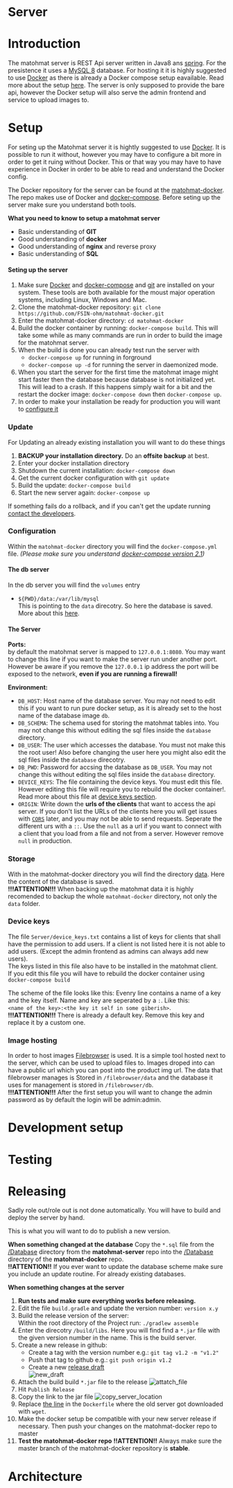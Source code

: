 Server
======

# Introduction

The matohmat server is REST Api server written in Java8 ans [spring](https://spring.io/). For the presistence it uses a [MySQL 8](https://dev.mysql.com/doc/relnotes/mysql/8.0/en/) database. For hosting it it is highly suggested to use [Docker](https://www.Docker.com/) as there is already a Docker compose setup eavailable. Read more about the setup [here](#setup). The server is only supposed to provide the bare api, however the Docker setup will also serve the admin frontend and service to upload images to.

# Setup

For seting up the Matohmat server it is hightly suggested to use [Docker](https://www.Docker.com). It is possible to run it without, however you may have to configure a bit more in order to get it ruing without Docker. This or that way you may have to have experience in Docker in order to be able to read and understand the Docker config.

The Docker repository for the server can be found at the [matohmat-docker](https://github.com/FSIN-ohm/matohmat-Docker). The repo makes use of Docker and [docker-compose](https://docs.Docker.com/compose/). Before seting up the server make sure you understand both tools.

**What you need to know to setup a matohmat server**
- Basic understanding of **GIT**
- Good understanding of **docker**
- Good understanding of **nginx** and reverse proxy
- Basic understanding of **SQL**

#### Seting up the server
1. Make sure [Docker](https://docs.docker.com/install/) and [docker-compose](https://docs.docker.com/compose/install/) and [git](https://git-scm.com/) are installed on your system. These tools are both available for the moust major operation systems, including Linux, Windows and Mac.
2. Clone the matohmat-docker repository: `git clone https://github.com/FSIN-ohm/matohmat-docker.git`
3. Enter the matohmat-docker directory: `cd matohmat-docker`
4. Build the docker container by running: `docker-compose build`. This will take some while as many commands are run in order to build the image for the matohmat server.
5. When the build is done you can already test run the server with
   - `docker-compose up` for running in forground
   - `docker-compose up -d` for running the server in daemonized mode.
6. When you start the server for the first time the matohmat image might start faster then the database because database is not initialized yet. This will lead to a crash. If this happens simply wait for a bit and the restart the docker image: `docker-compose down` then `docker-compose up`.
7. In order to make your installation be ready for production you will want to [configure it](#configuration)

### Update
For Updating an already existing installation you will want to do these things
1. **BACKUP your installation directory.** Do an **offsite backup** at best.
2. Enter your docker installation directory
3. Shutdown the current installation: `docker-compose down`
4. Get the current docker configuration with `git update`
5. Build the update: `docker-compose build`
6. Start the new server again: `docker-compose up`

If something fails do a rollback, and if you can't get the update running [contact the developers](https://github.com/FSIN-ohm/matohmat-docker/issues/new).

### Configuration

Within the `matohmat-docker` directory you will find the `docker-compose.yml` file. *(Please make sure you understand [docker-compose version 2.1](https://docs.docker.com/compose/compose-file/compose-file-v2/))*

#### The db server
In the db server you will find the `volumes` entry  
- `${PWD}/data:/var/lib/mysql`  
This is pointing to the `data` direcotry. So here the database is saved. More about this [here](#storage).

#### The Server
**Ports:**  
by default the matohmat server is mapped to `127.0.0.1:8080`. You may want to change this line if you want to make the server run under another port. However be aware if you remove the `127.0.0.1` ip address the port will be exposed to the network, **even if you are running a firewall!**

**Environment:**

- `DB_HOST`: Host name of the database server. You may not need to edit this if you want to run pure docker setup, as it is already set to the host name of the database image `db`.
- `DB_SCHEMA`: The schema used for storing the matohmat tables into. You may not change this without editing the sql files inside the `database` directory.
- `DB_USER`: The user which accesses the database. You must not make this the root user! Also before changing the user here you might also edit the sql files inside the `database` direcotry.
- `DB_PWD`: Password for accsing the database as `DB_USER`. You may not change this without editing the sql files inside the `database` directory.
- `DEVICE_KEYS`: The file containing the device keys. You must edit this file. However editing this file will require you to rebuild the docker container!. Read more about this file at [device keys section](#device_keys).
- `ORIGIN`: Write down the **urls of the clients** that want to access the api server. If you don't list the URLs of the clients here you will get issues with [`CORS`](https://developer.mozilla.org/en-US/docs/Web/HTTP/CORS) later, and you may not be able to send requests. Seperate the different urs with a `::`. Use the `null` as a url if you want to connect with a client that you load from a file and not from a server. However remove `null` in production.

### Storage

With in the matohmat-docker directory you will find the directory [data](https://github.com/FSIN-ohm/matohmat-docker/tree/master/data). Here the content of the database is saved.  
**!!!ATTENTION!!!** When backing up the matohmat data it is highly recomended to backup the whole `matohmat-docker` directory, not only the `data` folder.

### Device keys

The file `Server/device_keys.txt` contains a list of keys for clients that shall have the permission to add users. If a client is not listed here it is not able to add users. (Except the admin frontend as admins can always add new users).  
The keys listed in this file also have to be installed in the matohmat client.  
If you edit this file you will have to rebuild the docker container using `docker-compose build`

The scheme of the file looks like this: Evenry line contains a name of a key and the key itself. Name and key are seperated by a `:`. Like this:  
`<name of the key>:<the key it self in some giberish>`.  
**!!!ATTENTION!!!** There is already a default key. Remove this key and replace it by a custom one.

### Image hosting

In order to host images [Filebrowser](https://filebrowser.xyz/) is used. It is a simple tool hosted next to the server, which can be used to upload files to. Images droped into can have a public url which you can post into the product img url.
The data that filebrowser manages is Stored in `/filebrowser/data` and the database it uses for management is stored in `/filebrowser/db`.  
**!!!ATTENTION!!!** After the first setup you will want to change the admin password as by default the login will be admin:admin.

# Development setup

# Testing

# Releasing

Sadly role out/role out is not done automatically. You will have to build and deploy the server by hand.

This is what you will want to do to publish a new version.

**When something changed at the database**
Copy the `*.sql` file from the [/Database](https://github.com/FSIN-ohm/Matomat-Server/tree/master/Database) directory from the **matohmat-server** repo into the [/Database](https://github.com/FSIN-ohm/matohmat-docker/tree/master/Database) directory of the **matohmat-docker** repo.  
**!!ATTENTION!!** If you ever want to update the database scheme make sure you include an update routine. For already existing databases. 

**When something changes at the server**

1. **Run tests and make sure everything works before releasing.**
2. Edit the file `build.gradle` and update the version number:
   `version x.y`
3. Build the release version of the server:  
   Within the root directory of the Project run: `./gradlew assemble`
4. Enter the direcotry `/build/libs`. Here you will find find a `*.jar` file with the given version number in the name. This is the build server.
5. Create a new release in github:
    - Create a tag with the version number e.g.: `git tag v1.2 -m "v1.2"`
    - Push that tag to github e.g.: `git push origin v1.2`
    - Create a new [release draft](https://github.com/FSIN-ohm/Matomat-Server/releases/new)  
     ![new_draft](img/draft_new_version.png)
6. Attach the build build `*.jar` file to the release
     ![attatch_file](img/attach_file.png)
7. Hit `Publish Release`
8. Copy the link to the jar file
   ![copy_server_location](img/copy_server_location.png)
9. Replace [the line](https://github.com/FSIN-ohm/matohmat-docker/blob/2104f9bc36fd3fb1d7094f8053fbbb0c7fd672b9/Server/Dockerfile#L4) in the `Dockerfile` where the old server got downloaded with `wget`.
10. Make the docker setup be compatible with your new server release if necessary. Then push your changes on the matohmat-docker repo to master
11. **Test the matohmat-docker repo**
**!!ATTENTION!!** Always make sure the master branch of the matohmat-docker repository is **stable**.

# Architecture
